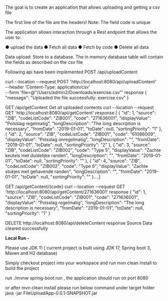 The goal is to create an application that allows uploading and getting a csv file

The first line of the file are the headers!
Note: The field code is unique

The application allows interaction through a Rest endpoint that allows the user to:

●	upload the data
●	Fetch all data
●	Fetch by code
●	Delete all data

Data upload:
Store to a database. The in memory database table will contain the fields as described on the csv file

Following api have been implemented
POST /api/uploadContent

curl --location --request POST 'http://localhost:8080/api/uploadContent' \
--header 'Content-Type: application/csv' \
--form 'file=@"/Users/admin2/Downloads/exercise.csv"'
response 
{
"message": "Uploaded the file successfully: exercise.csv"
}

GET /api/getContent
Get all uploaded contents
curl --location --request GET 'http://localhost:8080/api/getContent'
response
[
{
"id": 1,
"source": "ZIB",
"codeListCode": "ZIB001",
"code": "271636001",
"displayValue": "Polsslag regelmatig",
"longDescription": "The long description is necessary",
"fromDate": "2019-01-01",
"toDate": null,
"sortingPriority": "1"
},
{
"id": 2,
"source": "ZIB",
"codeListCode": "ZIB001",
"code": "61086009",
"displayValue": "Polsslag onregelmatig",
"longDescription": "",
"fromDate": "2019-01-01",
"toDate": null,
"sortingPriority": "2"
},
{
"id": 3,
"source": "ZIB",
"codeListCode": "ZIB002",
"code": "Type 5",
"displayValue": "Zachte keutels met duidelijke randen",
"longDescription": "",
"fromDate": "2019-01-01",
"toDate": null,
"sortingPriority": ""
},
{
"id": 4,
"source": "ZIB",
"codeListCode": "ZIB002",
"code": "Type 6",
"displayValue": "Zachte stukjes met gehavende randen",
"longDescription": "",
"fromDate": "2019-01-01",
"toDate": null,
"sortingPriority": ""
}....]

GET /api/getContent/{code}
curl --location --request GET 'http://localhost:8080/api/getContent/271636001'
response 
{
"id": 1,
"source": "ZIB",
"codeListCode": "ZIB001",
"code": "271636001",
"displayValue": "Polsslag regelmatig",
"longDescription": "The long description is necessary",
"fromDate": "2019-01-01",
"toDate": null,
"sortingPriority": "1"
}


DELETE http://localhost:8080/api/deleteContent
response Source Data cleared successfully




**Local Run -** 

Please use JDK 11 ( current project is built using JDK 17, Spring boot 3, Maven and H2 database)

Simply checkout project into your workspace and run mvn clean install to build the project 

run ./mvnw spring-boot:run , the application should run on port 8080


or after mvn clean install please run below command under target folder 
java -jar FileUploadApp-0.0.1-SNAPSHOT.jar






